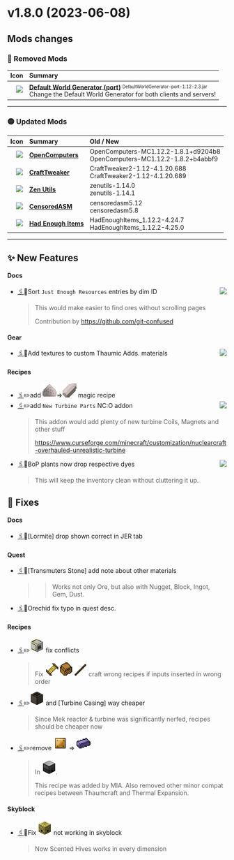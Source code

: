 # v1.8.0 (2023-06-08)

## Mods changes

### 🔴 Removed Mods

Icon | Summary
----:|:-------
<img src="https://media.forgecdn.net/avatars/thumbnails/33/253/30/30/635892752942054834.png"             > |         [**Default World Generator (port)**](https://www.curseforge.com/minecraft/mc-mods/default-world-generator-port) <sup><sub>DefaultWorldGenerator-port-1.12-2.3.jar          </sub></sup><br>Change the Default World Generator for both clients and servers!
-----------

### 🟡 Updated Mods

Icon | Summary | Old / New
----:|:--------|:---------
<img src="https://media.forgecdn.net/avatars/thumbnails/10/395/30/30/635455427535754713.png"             > |                          [**OpenComputers**](https://www.curseforge.com/minecraft/mc-mods/opencomputers)               | <nobr>OpenComputers-MC1.12.2-1.8.1+d9204b8</nobr><br><nobr>OpenComputers-MC1.12.2-1.8.2+b4abbf9</nobr>
<img src="https://media.forgecdn.net/avatars/thumbnails/142/108/30/30/636546700830987709.png"            > |                           [**CraftTweaker**](https://www.curseforge.com/minecraft/mc-mods/crafttweaker)                | <nobr>CraftTweaker2-1.12-4.1.20.688</nobr><br><nobr>CraftTweaker2-1.12-4.1.20.689</nobr>
<img src="https://media.forgecdn.net/avatars/thumbnails/292/428/30/30/637325593905195388.png"            > |                              [**Zen Utils**](https://www.curseforge.com/minecraft/mc-mods/zenutil)                     | <nobr>zenutils-1.14.0</nobr><br><nobr>zenutils-1.14.1</nobr>
<img src="https://media.forgecdn.net/avatars/thumbnails/358/827/30/30/637520208754289091.png"            > |                            [**CensoredASM**](https://www.curseforge.com/minecraft/mc-mods/lolasm)                      | <nobr>censoredasm5.12</nobr><br><nobr>censoredasm5.8</nobr>
<img src="https://media.forgecdn.net/avatars/thumbnails/468/506/30/30/637752171904887013.jpeg"           > |                       [**Had Enough Items**](https://www.curseforge.com/minecraft/mc-mods/had-enough-items)            | <nobr>HadEnoughItems_1.12.2-4.24.7</nobr><br><nobr>HadEnoughItems_1.12.2-4.25.0</nobr>
-----------

## ✨ New Features


#### Docs

* <img src="https://i.imgur.com/1Tezj4e.png" align=right> [🖇](https://github.com/Krutoy242/Enigmatica2Expert-Extended/commit/c2e38f936ebf0f1a41da25ed2485c2cd35b401fa)🧻Sort `Just Enough Resources` entries by dim ID
  > This would make easier to find ores without scrolling pages
  > 
  > Contribution by https://github.com/git-confused

#### Gear

* <img src="https://i.imgur.com/u0Bshhi.png" align=right> [🖇](https://github.com/Krutoy242/Enigmatica2Expert-Extended/commit/8b49e5ca415a86a566a21de6918ba2ddeeb98365)🎨Add textures to custom Thaumic Adds. materials
  > 

#### Recipes

* [🖇](https://github.com/Krutoy242/Enigmatica2Expert-Extended/commit/192ffaf7210790dafe56fd658e40d236c83f45a5)✏️add ![](https://github.com/Krutoy242/mc-icons/raw/master/i/libvulpes/productdust__0.png "material.Dilithium.name Dust")=>![](https://github.com/Krutoy242/mc-icons/raw/master/i/libvulpes/productgem__0.png "material.Dilithium.name Crystal") magic recipe
* <img src="https://i.imgur.com/DtYL1Xb.png" align=right> [🖇](https://github.com/Krutoy242/Enigmatica2Expert-Extended/commit/03763acd03e7da90df6a2f8d9b4f311a92b2fd8d)✏️add `New Turbine Parts` NC:O addon
  > This addon would add plenty of new turbine Coils, Magnets and other stuff
  > 
  > https://www.curseforge.com/minecraft/customization/nuclearcraft-overhauled-unrealistic-turbine
* <img src="https://i.imgur.com/pafY53K.gif" align=right> [🖇](https://github.com/Krutoy242/Enigmatica2Expert-Extended/commit/28c793391427e1e61868ccde07e00a194f6764fa)🌷BoP plants now drop respective dyes
  > This will keep the inventory clean without cluttering it up.

## 🐛 Fixes


#### Docs

* [🖇](https://github.com/Krutoy242/Enigmatica2Expert-Extended/commit/3944439467a4581022a031ce7b11c099301aad1c)🧻[Lormite] drop shown correct in JER tab

#### Quest

* [🖇](https://github.com/Krutoy242/Enigmatica2Expert-Extended/commit/c90c2d88e16f7df3e0ee453898429f18c7ea9608)📖[Transmuters Stone] add note about other materials
  > > Works not only Ore, but also with Nugget, Block, Ingot, Gem, Dust.
* [🖇](https://github.com/Krutoy242/Enigmatica2Expert-Extended/commit/dec22977b516aa6f83b8538f52398502570ab2ac)📖Orechid fix typo in quest desc.

#### Recipes

* [🖇](https://github.com/Krutoy242/Enigmatica2Expert-Extended/commit/dd39dacbba665184823fb02f1457bd9092ca306f)✏️![](https://github.com/Krutoy242/mc-icons/raw/master/i/advancedrocketry/precisionassemblingmachine__0.png "Precision Assembler") fix conflicts
  > Fix ![](https://github.com/Krutoy242/mc-icons/raw/master/i/actuallyadditions/item_misc__8.png "Advanced Coil")![](https://github.com/Krutoy242/mc-icons/raw/master/i/forestry/impregnated_casing__0.png "Impregnated Casing")![](https://github.com/Krutoy242/mc-icons/raw/master/i/forestry/oak_stick__0.png "Impregnated Stick") craft wrong recipes if inputs inserted in wrong order
* [🖇](https://github.com/Krutoy242/Enigmatica2Expert-Extended/commit/67ce525c5a60990eff194e5b9b1ed9c908dcf4cb)✏️![](https://github.com/Krutoy242/mc-icons/raw/master/i/mekanismgenerators/reactor__0.png "Reactor Controller") and [Turbine Casing] way cheaper
  > Since Mek reactor & turbine was significantly nerfed, recipes should be cheaper now
* [🖇](https://github.com/Krutoy242/Enigmatica2Expert-Extended/commit/f550a8c0f5235a3a9fef2e64211e9a4c94f3eede)✏️remove ![](https://github.com/Krutoy242/mc-icons/raw/master/i/thaumcraft/plate__0.png "Brass Plate") => ![](https://github.com/Krutoy242/mc-icons/raw/master/i/thaumcraft/ingot__0.png "Thaumium Ingot")
  > In ![](https://github.com/Krutoy242/mc-icons/raw/master/i/thermalexpansion/machine__3__45e2e59d.png "Induction Smelter (Basic)").
  > 
  > This recipe was added by MIA. Also removed other minor compat recipes between Thaumcraft and Thermal Expansion.

#### Skyblock

* [🖇](https://github.com/Krutoy242/Enigmatica2Expert-Extended/commit/fd50a62695531b42a99d146af5db8fb69c31d193)🐝Fix ![](https://github.com/Krutoy242/mc-icons/raw/master/i/exnihilocreatio/hive__1.png "Scented Hive") not working in skyblock
  > Now Scented Hives works in every dimension




